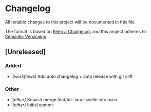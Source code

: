 # Changelog

All notable changes to this project will be documented in this file.

The format is based on [Keep a Changelog](https://keepachangelog.com),
and this project adheres to [Semantic Versioning](https://semver.org/).

## [Unreleased]

### Added

- *(workflows)* Add auto changelog + auto release with git cliff

### Other

- *(other)* Squash merge feat/init-tauri-svelte into main
- *(other)* Initial commit

